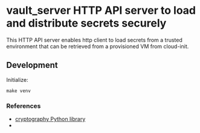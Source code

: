 # vault_server HTTP API server to load and distribute secrets securely

This HTTP API server enables http client to load secrets from a trusted environment
that can be retrieved from a provisioned VM from cloud-init.

## Development

Initialize:

    make venv

### References

- [cryptography Python library](https://cryptography.io/en/latest/)
- 